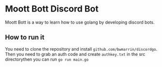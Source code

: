 # Moott Bott Discord Bot

Moott Bott is a way to learn how to use golang by developing discord bots.

## How to run it

You need to clone the repository and install `github.com/bwmarrin/discordgo`. Then you need to grab an auth code and create `authkey.txt` in the src directorythen you can run `go run main.go`

